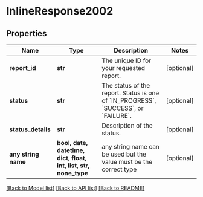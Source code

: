 # InlineResponse2002


## Properties
Name | Type | Description | Notes
------------ | ------------- | ------------- | -------------
**report_id** | **str** | The unique ID for your requested report. | [optional] 
**status** | **str** | The status of the report. Status is one of &#x60;IN_PROGRESS&#x60;, &#x60;SUCCESS&#x60;, or &#x60;FAILURE&#x60;. | [optional] 
**status_details** | **str** | Description of the status. | [optional] 
**any string name** | **bool, date, datetime, dict, float, int, list, str, none_type** | any string name can be used but the value must be the correct type | [optional]

[[Back to Model list]](../README.md#documentation-for-models) [[Back to API list]](../README.md#documentation-for-api-endpoints) [[Back to README]](../README.md)


